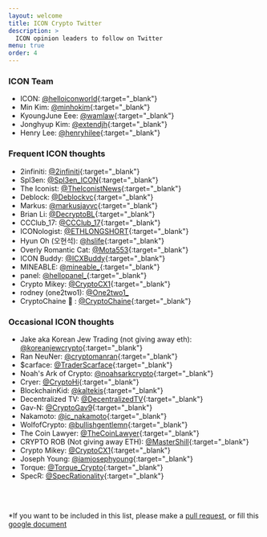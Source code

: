 ```yaml
---
layout: welcome
title: ICON Crypto Twitter
description: >
  ICON opinion leaders to follow on Twitter
menu: true
order: 4
---
```

### ICON Team

*   ICON: [@helloiconworld](https://www.twitter.com/helloiconworld){:target="_blank"}
*   Min Kim: [@minhokim](https://www.twitter.com/minhokim){:target="_blank"}
*   KyoungJune Eee: [@wamlaw](https://www.twitter.com/wamlaw){:target="_blank"}
*   Jonghyup Kim: [@extendjh](https://www.twitter.com/extendjh){:target="_blank"}
*   Henry Lee: [@henryhilee](https://www.twitter.com/henryhilee){:target="_blank"}

### Frequent ICON thoughts

*   2infiniti: [@2infiniti](https://www.twitter.com/2infiniti){:target="_blank"} 
*   Spl3en: [@Spl3en_ICON](https://www.twitter.com/Spl3en_ICON){:target="_blank"}
*   The Iconist: [@TheIconistNews](https://twitter.com/TheIconistNews){:target="_blank"} 
*   Deblock: [@Deblockvc](https://www.twitter.com/Deblockvc){:target="_blank"}
*   Markus: [@markusjayvc](https://www.twitter.com/markusjayvc){:target="_blank"}
*   Brian Li: [@DecryptoBL](https://www.twitter.com/DecryptoBL){:target="_blank"}
*   CCClub_17: [@CCClub_17](https://www.twitter.com/CCClub_17){:target="_blank"}
*   ICONologist: [@ETHLONGSHORT](https://www.twitter.com/ETHLONGSHORT){:target="_blank"}
*   Hyun Oh (오현석): [@hslife](https://www.twitter.com/hslife){:target="_blank"}
*   Overly Romantic Cat: [@Mota553](https://www.twitter.com/Mota553){:target="_blank"}
*   ICON Buddy: [@ICXBuddy](https://www.twitter.com/ICXBuddy){:target="_blank"}
*   MINEABLE: [@mineable_](https://www.twitter.com/mineable_){:target="_blank"}
*   panel: [@hellopanel_](https://www.twitter.com/hellopanel_){:target="_blank"}
*   Crypto Mikey: [@CryptoCX1](https://www.twitter.com/CryptoCX1){:target="_blank"}
*   rodney (one2two1): <a href="https://www.twitter.com/One2two1_" target="_blank">@One2two1_</a>
*   CryptoChaine  🚀 : [@CryptoChaine](https://www.twitter.com/CryptoChaine){:target="_blank"}


### Occasional ICON thoughts

*   Jake aka Korean Jew Trading (not giving away eth): [@koreanjewcrypto](https://www.twitter.com/koreanjewcrypto){:target="_blank"}
*   Ran NeuNer: [@cryptomanran](https://www.twitter.com/cryptomanran){:target="_blank"}
*   $carface: [@TraderScarface](https://www.twitter.com/TraderScarface){:target="_blank"}
*   Noah's Ark of Crypto: [@noahsarkcrypto](https://www.twitter.com/noahsarkcrypto){:target="_blank"}
*   Cryer: [@CryptoHi](https://www.twitter.com/CryptoHi){:target="_blank"}
*   BlockchainKid: [@kaltekis](https://www.twitter.com/kaltekis){:target="_blank"}
*   Decentralized TV: [@DecentralizedTV](https://www.twitter.com/DecentralizedTV){:target="_blank"}
*   Gav-N: [@CryptoGav9](https://www.twitter.com/CryptoGav9){:target="_blank"}
*   Nakamoto: [@ic_nakamoto](https://www.twitter.com/ic_nakamoto){:target="_blank"}
*   WolfofCrypto: [@bullishgentlemn](https://www.twitter.com/bullishgentlemn){:target="_blank"}
*   The Coin Lawyer: [@TheCoinLawyer](https://www.twitter.com/TheCoinLawyer){:target="_blank"}
*   CRYPTO ROB (Not giving away ETH): [@MasterShill](https://www.twitter.com/MasterShill){:target="_blank"}
*   Crypto Mikey: [@CryptoCX1](https://www.twitter.com/CryptoCX1){:target="_blank"}
*   Joseph Young: [@iamjosephyoung](https://www.twitter.com/iamjosephyoung){:target="_blank"}
*   Torque: [@Torque_Crypto](https://www.twitter.com/Torque_Crypto){:target="_blank"}
*   SpecR: [@SpecRationality](https://www.twitter.com/SpecRationality){:target="_blank"}


<br /><br />

*If you want to be included in this list, please make a [pull request](https://github.com/hx57/hx57.github.io/pulls), or fill this [google document](https://docs.google.com/document/d/1VmrG0QtAd_Vb8L6fwXOYAQWSIlm97yPNoPutrSHCrm8/edit?usp=sharing)